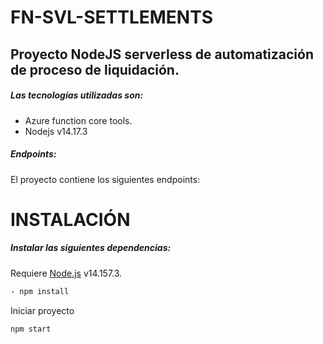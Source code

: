 # FN-SVL-SETTLEMENTS
## Proyecto NodeJS serverless de automatización de proceso de liquidación.
##### Las tecnologías utilizadas son:
- Azure function core tools.
- Nodejs v14.17.3
##### Endpoints:
El proyecto contiene los siguientes endpoints:

# INSTALACIÓN
##### Instalar las siguientes dependencias:
Requiere [Node.js](https://nodejs.org/) v14.157.3.
```sh
- npm install
```
Iniciar proyecto

```sh
npm start
```